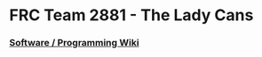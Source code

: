 # FRC Team 2881 - The Lady Cans
### [Software / Programming Wiki](https://github.com/frc2881/Wiki/wiki)
